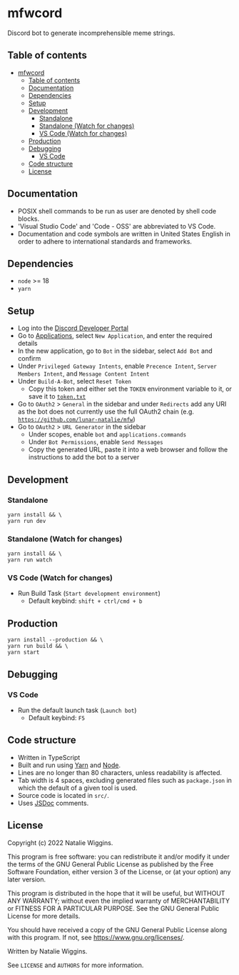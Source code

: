# mfwcord

Discord bot to generate incomprehensible meme strings.

## Table of contents

* [mfwcord](#mfwcord)
  * [Table of contents](#table-of-contents)
  * [Documentation](#documentation)
  * [Dependencies](#dependencies)
  * [Setup](#setup)
  * [Development](#development)
    * [Standalone](#standalone)
    * [Standalone (Watch for changes)](#standalone-watch-for-changes)
    * [VS Code (Watch for changes)](#vs-code-watch-for-changes)
  * [Production](#production)
  * [Debugging](#debugging)
    * [VS Code](#vs-code)
  * [Code structure](#code-structure)
  * [License](#license)

## Documentation

* POSIX shell commands to be run as user are denoted by shell code blocks.
* 'Visual Studio Code' and 'Code - OSS' are abbreviated to VS Code.
* Documentation and code symbols are written in United States English in order
  to adhere to international standards and frameworks.

## Dependencies

- `node` >= 18
- `yarn`

## Setup

* Log into the [Discord Developer Portal](https://discord.com/developers)
* Go to [Applications](https://discord.com/developers/applications), select
  `New Application`, and enter the required details
* In the new application, go to `Bot` in the sidebar, select `Add Bot` and
  confirm
* Under `Privileged Gateway Intents`, enable `Precence Intent`,
  `Server Members Intent`, and `Message Content Intent`
* Under `Build-A-Bot`, select `Reset Token`
  * Copy this token and either set the `TOKEN` environment variable to it, or
    save it to [`token.txt`](token.txt)
* Go to `OAuth2` > `General` in the sidebar and under `Redirects` add any URI
  as the bot does not currently use the full OAuth2 chain
  (e.g. [`https://github.com/lunar-natalie/mfw`](https://github.com/lunar-natalie/mfw))
* Go to `OAuth2` > `URL Generator` in the sidebar
  * Under scopes, enable `bot` and `applications.commands`
  * Under `Bot Permissions`, enable `Send Messages`
  * Copy the generated URL, paste it into a web browser and follow the
    instructions to add the bot to a server

## Development

### Standalone

```shell
yarn install && \
yarn run dev
```

### Standalone (Watch for changes)

```shell
yarn install && \
yarn run watch
```

### VS Code (Watch for changes)

* Run Build Task (`Start development environment`)
    * Default keybind: `shift + ctrl/cmd + b`

## Production

```shell
yarn install --production && \
yarn run build && \
yarn start
```

## Debugging

### VS Code

* Run the default launch task (`Launch bot`)
    * Default keybind: `F5`

## Code structure

* Written in TypeScript
* Built and run using [Yarn](https://yarnpkg.com/) and [Node](https://nodejs.org/).
* Lines are no longer than 80 characters, unless readability is affected.
* Tab width is 4 spaces, excluding generated files such as `package.json` in
  which the default of a given tool is used.
* Source code is located in `src/`.
* Uses [JSDoc](https://jsdoc.app/) comments.

## License

Copyright (c) 2022 Natalie Wiggins.

This program is free software: you can redistribute it and/or modify
it under the terms of the GNU General Public License as published by
the Free Software Foundation, either version 3 of the License, or
(at your option) any later version.

This program is distributed in the hope that it will be useful,
but WITHOUT ANY WARRANTY; without even the implied warranty of
MERCHANTABILITY or FITNESS FOR A PARTICULAR PURPOSE. See the
GNU General Public License for more details.

You should have received a copy of the GNU General Public License
along with this program. If not, see <https://www.gnu.org/licenses/>.

Written by Natalie Wiggins.

See `LICENSE` and `AUTHORS` for more information.
